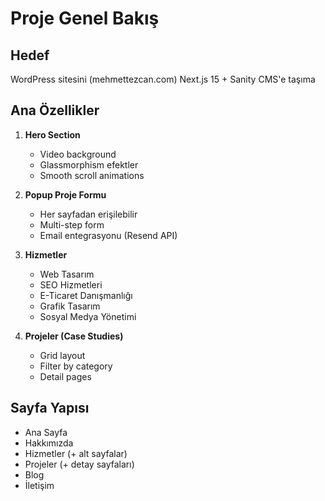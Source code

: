 # Proje Genel Bakış

## Hedef
WordPress sitesini (mehmettezcan.com) Next.js 15 + Sanity CMS'e taşıma

## Ana Özellikler
1. **Hero Section**
   - Video background
   - Glassmorphism efektler
   - Smooth scroll animations

2. **Popup Proje Formu**
   - Her sayfadan erişilebilir
   - Multi-step form
   - Email entegrasyonu (Resend API)

3. **Hizmetler**
   - Web Tasarım
   - SEO Hizmetleri
   - E-Ticaret Danışmanlığı
   - Grafik Tasarım
   - Sosyal Medya Yönetimi

4. **Projeler (Case Studies)**
   - Grid layout
   - Filter by category
   - Detail pages

## Sayfa Yapısı
- Ana Sayfa
- Hakkımızda
- Hizmetler (+ alt sayfalar)
- Projeler (+ detay sayfaları)
- Blog
- İletişim